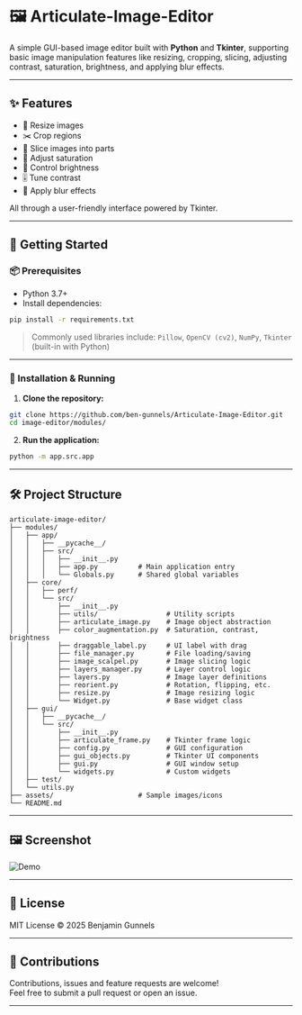 ﻿# 🖼️ Articulate-Image-Editor
A simple GUI-based image editor built with **Python** and **Tkinter**, supporting basic image manipulation features like resizing, cropping, slicing, adjusting contrast, saturation, brightness, and applying blur effects.

---

## ✨ Features

- 📏 Resize images
- ✂️ Crop regions
- 🍰 Slice images into parts
- 🌈 Adjust saturation
- 🔆 Control brightness
- 🎚️ Tune contrast
- 💨 Apply blur effects

All through a user-friendly interface powered by Tkinter.

---

## 🚀 Getting Started

### 📦 Prerequisites

- Python 3.7+
- Install dependencies:

```bash
pip install -r requirements.txt
```

> Commonly used libraries include: `Pillow`, `OpenCV (cv2)`, `NumPy`, `Tkinter` (built-in with Python)

---

### 📁 Installation & Running

1. **Clone the repository:**

```bash
git clone https://github.com/ben-gunnels/Articulate-Image-Editor.git
cd image-editor/modules/
```

2. **Run the application:**

```bash
python -m app.src.app
```

---

## 🛠️ Project Structure

```
articulate-image-editor/
├── modules/
│   ├── app/
│   │   ├── __pycache__/
│   │   ├── src/
│   │   │   ├── __init__.py
│   │   │   ├── app.py          # Main application entry
│   │   │   └── Globals.py      # Shared global variables
│   ├── core/
│   │   ├── perf/
│   │   └── src/
│   │       ├── __init__.py
│   │       ├── utils/                 # Utility scripts
│   │       ├── articulate_image.py    # Image object abstraction
│   │       ├── color_augmentation.py  # Saturation, contrast, brightness
│   │       ├── draggable_label.py     # UI label with drag
│   │       ├── file_manager.py        # File loading/saving
│   │       ├── image_scalpel.py       # Image slicing logic
│   │       ├── layers_manager.py      # Layer control logic
│   │       ├── layers.py              # Image layer definitions
│   │       ├── reorient.py            # Rotation, flipping, etc.
│   │       ├── resize.py              # Image resizing logic
│   │       └── Widget.py              # Base widget class
│   ├── gui/
│   │   ├── __pycache__/
│   │   └── src/
│   │       ├── __init__.py
│   │       ├── articulate_frame.py    # Tkinter frame logic
│   │       ├── config.py              # GUI configuration
│   │       ├── gui_objects.py         # Tkinter UI components
│   │       ├── gui.py                 # GUI window setup
│   │       └── widgets.py             # Custom widgets
│   ├── test/
│   └── utils.py
├── assets/                     # Sample images/icons
└── README.md
```

---

## 🖼️ Screenshot

![Demo](docs/assets/crop_demo.png)

---

## 📄 License

MIT License © 2025 Benjamin Gunnels

---

## 🤝 Contributions

Contributions, issues and feature requests are welcome!  
Feel free to submit a pull request or open an issue.

---
